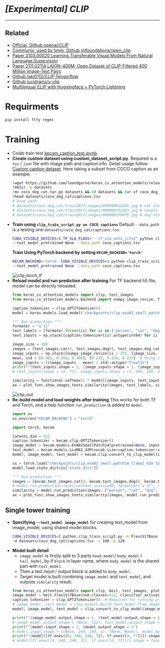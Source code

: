 # ___[Experimental] CLIP___
***

## Related
  - [Official, Github openai/CLIP](https://github.com/openai/CLIP)
  - [Communiy, used by timm, Github mlfoundations/open_clip](https://github.com/mlfoundations/open_clip)
  - [Paper 2103.00020 Learning Transferable Visual Models From Natural Language Supervision](https://arxiv.org/abs/2103.00020)
  - [Paper 2111.02114 LAION-400M: Open Dataset of CLIP-Filtered 400 Million Image-Text Pairs](https://arxiv.org/abs/2111.02114)
  - [Github taki0112/CLIP-Tensorflow](https://github.com/taki0112/CLIP-Tensorflow)
  - [Github lucidrains/x-clip](https://github.com/lucidrains/x-clip)
  - [Multilingual CLIP with Huggingface + PyTorch Lightning](https://sachinruk.github.io/blog/pytorch/pytorch%20lightning/loss%20function/gpu/2021/03/07/CLIP.html)
# Requirments
  ```sh
  pip install ftfy regex
  ```
# Training
- Colab train test [kecam_caption_test.ipynb](https://colab.research.google.com/drive/1VaOOE4Q2rD_pV4k3YymY1glqtlNjoikT?usp=sharing).
- **Create custom dataset using custom_dataset_script.py**. Required is a `tsv` / `json` file with image path and caption info. Detail usage follow [Custom caption detaset](https://github.com/leondgarse/keras_cv_attention_models/discussions/52#discussioncomment-6516154). Here taking a subset from COCO caption as an example.
  ```sh
  !wget https://github.com/leondgarse/keras_cv_attention_models/releases/download/assets/coco_dog_cat.tar.gz
  !mkdir -p datasets
  !mv coco_dog_cat.tar.gz datasets && cd datasets && tar xf coco_dog_cat.tar.gz && cd -
  !head datasets/coco_dog_cat/captions.tsv
  # base_path       .
  # datasets/coco_dog_cat/train2017/images/000000014285.jpg A cat sleeping on a bed with a small TV in a bedroom.
  # datasets/coco_dog_cat/train2017/images/000000252203.jpg A couple of dogs sitting in the front seats of a car.
  # datasets/coco_dog_cat/train2017/images/000000159075.jpg A dog standing on top of a pickup truck
  ```
- **Train using `clip_train_script.py on COCO captions`** Default `--data_path` is a testing one `datasets/coco_dog_cat/captions.tsv`.
  ```sh
  CUDA_VISIBLE_DEVICES=1 TF_XLA_FLAGS="--tf_xla_auto_jit=2" python clip_train_script.py -i 160 -b 128 \
  --text_model_pretrained None --data_path coco_captions.tsv
  ```
  **Train Using PyTorch backend by setting `KECAM_BACKEND='torch'`**
  ```sh
  KECAM_BACKEND='torch' CUDA_VISIBLE_DEVICES=1 python clip_train_script.py -i 160 -b 128 \
  --text_model_pretrained None --data_path coco_captions.tsv
  ```
  ![clip_torch_tf](https://github.com/leondgarse/keras_cv_attention_models/assets/5744524/86baa514-0d3b-4e98-8b53-51dfe847369c)
- **Reload model and run prediction after training** For TF backend h5 file, model can be directly reloaded.
  ```py
  from keras_cv_attention_models import clip, test_images
  from keras_cv_attention_models.backend import numpy_image_resize, functional

  caption_tokenizer = clip.GPT2Tokenizer()
  model = keras.models.load_model('checkpoints/clip_eva02_small_patch14_llama2_42m_tensorflow_latest.h5', compile=False)

  """ Run prediction """
  formater = "a {}"
  text_labels = [formater.format(ii) for ii in ["person", "cat", "dog", "dog and a cat"]]
  text_inputs = np.stack([caption_tokenizer(ii).astype(int64) for ii in text_labels])

  image_size = 160
  images = [test_images.cat(), test_images.dog(), test_images.dog_cat()]
  image_inputs = np.stack([numpy_image_resize(ii / 255, [image_size, image_size], method="bicubic", antialias=True) for ii in images])
  mean, std = [0.485, 0.456, 0.406], [0.229, 0.224, 0.225]  # Using imagenet one
  image_inputs = ((image_inputs - mean) / std).astype("float32")
  print(f"{text_inputs.shape = }, {image_inputs.shape = }, {image_inputs.min() = }, {image_inputs.max() = }")
  # text_inputs.shape = (4, 77), image_inputs.shape = (3, 160, 160, 3), image_inputs.min() = -2.144696, image_inputs.max() = 2.70702

  similarity = functional.softmax(1 * model([image_inputs, text_inputs]), axis=-1).numpy()
  ax = plot_func.show_images_texts_similarity(images, text_labels, similarity)
  ```
  ![clip_out](https://github.com/leondgarse/keras_cv_attention_models/assets/5744524/48231386-8fd3-4a42-b67c-9675e4e7c25a)
- **Re-build model and load weights after training** This works for both TF and Torch, and a help function `run_prediction` is added to `model`.
  ```py
  import os
  os.environ["KECAM_BACKEND"] = "torch"

  import torch, kecam

  latents_dim = 512
  caption_tokenizer = kecam.clip.GPT2Tokenizer()
  image_model = kecam.models.EVA02SmallPatch14(pretrained=None, input_shape=(3, 160, 160), num_classes=latents_dim, classifier_activation=None)
  text_model = kecam.models.LLaMA2_42M(vocab_size=caption_tokenizer.vocab_size, pretrained=None, include_top=False)
  model, image_model, text_model = kecam.clip.convert_to_clip_model(image_model, text_model, caption_tokenizer)

  ss = torch.load("checkpoints/clip_eva02_small_patch14_llama2_42m_torch_latest.pt", map_location=torch.device("cpu"))
  model.load_state_dict(ss["state_dict"])

  """ Run prediction """
  images = [kecam.test_images.cat(), kecam.test_images.dog(), kecam.test_images.dog_cat()]
  # model.run_prediction.reset(softmax_scale=100, formatter="a {}", rescale_mode="torch")
  similarity = model.run_prediction(images, ["person", "cat", "dog", "dog and a cat"])
  ax = plot_func.show_images_texts_similarity(images, model.run_prediction.text_labels, similarity)
  ```
## Single tower training
- **Specifying `--text_model image_model`** for creating text_model from image_model, using shared model blocks.
  ```sh
  CUDA_VISIBLE_DEVICES=1 python clip_train_script.py -m FlexiViTBase --text_model image_model \
  -d datasets/coco_dog_cat/captions.tsv -i 160 -b 128
  ```
- **Model built detail**
  - `image_model` is firstly split to 3 parts `head_model`/ `body_model` / `tail_model`, by if `block` in layer name, where `body_model` is the shared part with `text_model`.
  - Then a text input / output block is added to `body_model`.
  - Target model is built combining `image_model` and `text_model`, and outputs `similarity` result.
  ```py
  from keras_cv_attention_models import clip, beit, test_images, plot_func
  image_model = beit.FlexiViTBase(num_classes=512, classifier_activation=None)
  caption_tokenizer = clip.GPT2Tokenizer()  # Required for running prediction
  # image_model, text_model = clip.models.build_text_model_from_image_model(image_model)
  model, image_model, text_model = clip.convert_to_clip_model(image_model, caption_tokenizer=caption_tokenizer)

  print(f"{image_model.output_shape = }, {text_model.output_shape = }")
  # image_model.output_shape = (None, 512), text_model.output_shape = (None, 512)
  print(f"{model.input_shape = }, {model.output_shape = }")
  # model.input_shape = [(None, 240, 240, 3), (None, None)], model.output_shape = (None, None)
  print(f"{model([tf.ones([4, 240, 240, 3]), tf.ones([4, 77])]).shape = }")
  # model([tf.ones([4, 240, 240, 3]), tf.ones([4, 77])]).shape = TensorShape([4, 4])
  ```
